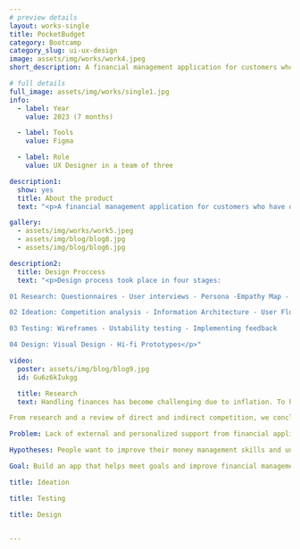 ```yaml
---
# preview details
layout: works-single
title: PocketBudget
category: Bootcamp
category_slug: ui-ux-design
image: assets/img/works/work4.jpeg
short_description: A financial management application for customers who have difficulty controlling their budget and want to improve it.

# full details
full_image: assets/img/works/single1.jpg
info:
  - label: Year
    value: 2023 (7 months)

  - label: Tools
    value: Figma

  - label: Role
    value: UX Designer in a team of three

description1:
  show: yes
  title: About the product
  text: "<p>A financial management application for customers who have difficulty controlling their budget and want to improve it.</p>"

gallery:
  - assets/img/works/work5.jpeg
  - assets/img/blog/blog8.jpg
  - assets/img/blog/blog6.jpg

description2:
  title: Design Proccess
  text: "<p>Design process took place in four stages:

01 Research: Questionnaires - User interviews - Persona -Empathy Map - User Journey Map

02 Ideation: Competition analysis - Information Architecture - User Flow

03 Testing: Wireframes - Ustability testing - Implementing feedback

04 Design: Visual Design - Hi-fi Prototypes</p>"

video:
  poster: assets/img/blog/blog9.jpg
  id: Gu6z6kIukgg

  title: Research
  text: Handling finances has become challenging due to inflation. To help people organize their finances better our team worked on application which can provide comprehensive solutions, personalized advice, and external support in their management.

From research and a review of direct and indirect competition, we concluded that these applications do not offer user support, which formed the basis of our hypothesis.

Problem: Lack of external and personalized support from financial applications

Hypotheses: People want to improve their money management skills and understand money management better.

Goal: Build an app that helps meet goals and improve financial management process while educating the user.

title: Ideation

title: Testing

title: Design


---
```

